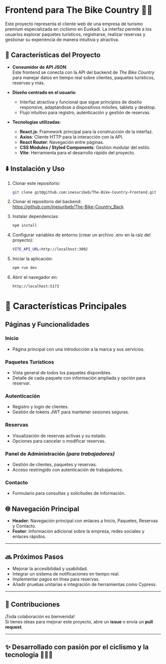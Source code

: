 # Frontend para The Bike Country 🚴‍♀️

Este proyecto representa el cliente web de una empresa de turismo premium especializada en ciclismo en Euskadi. La interfaz permite a los usuarios explorar paquetes turísticos, registrarse, realizar reservas y gestionar su experiencia de manera intuitiva y atractiva.

## 🔧 **Características del Proyecto**

-   **Consumidor de API JSON**:  
    Este frontend se conecta con la API del backend de _The Bike Country_ para manejar datos en tiempo real sobre clientes, paquetes turísticos, reservas y más.

-   **Diseño centrado en el usuario**:

    -   Interfaz atractiva y funcional que sigue principios de diseño responsive, adaptándose a dispositivos móviles, tablets y desktop.
    -   Flujo intuitivo para registro, autenticación y gestión de reservas.

-   **Tecnologías utilizadas**:
    -   **React.js**: Framework principal para la construcción de la interfaz.
    -   **Axios**: Cliente HTTP para la interacción con la API.
    -   **React Router**: Navegación entre páginas.
    -   **CSS Modules / Styled Components**: Gestión modular del estilo.
    -   **Vite**: Herramienta para el desarrollo rápido del proyecto.

## ⬇️ **Instalación y Uso**

1. Clonar este repositorio:

    ```bash
    git clone git@github.com:inesuribeb/The-Bike-Country-Frontend.git

    ```

2. Clonar el repositorio del backend:  
   https://github.com/inesuribeb/The-Bike-Country_Back

3. Instalar dependencias:

    ```bash
    npm install

    ```

4. Configurar variables de entorno (crear un archivo .env en la raíz del proyecto):

    ```bash
    VITE_API_URL=http://localhost:3002

    ```

5. Iniciar la aplicación:

    ```bash
    npm run dev

    ```

6. Abrir el navegador en:
    ```bash
    http://localhost:5173
    ```

# 🚀 Características Principales

## **Páginas y Funcionalidades**

### **Inicio**

-   Página principal con una introducción a la marca y sus servicios.

### **Paquetes Turísticos**

-   Vista general de todos los paquetes disponibles.
-   Detalle de cada paquete con información ampliada y opción para reservar.

### **Autenticación**

-   Registro y login de clientes.
-   Gestión de tokens JWT para mantener sesiones seguras.

### **Reservas**

-   Visualización de reservas activas y su estado.
-   Opciones para cancelar o modificar reservas.

### **Panel de Administración** _(para trabajadores)_

-   Gestión de clientes, paquetes y reservas.
-   Acceso restringido con autenticación de trabajadores.

### **Contacto**

-   Formulario para consultas y solicitudes de información.

## 🌐 **Navegación Principal**

-   **Header**: Navegación principal con enlaces a Inicio, Paquetes, Reservas y Contacto.
-   **Footer**: Información adicional sobre la empresa, redes sociales y enlaces rápidos.

---

## 🔜 **Próximos Pasos**

-   Mejorar la accesibilidad y usabilidad.
-   Integrar un sistema de notificaciones en tiempo real.
-   Implementar pagos en línea para reservas.
-   Añadir pruebas unitarias e integración de herramientas como Cypress.

---

## 🤝 **Contribuciones**

¡Toda colaboración es bienvenida!  
Si tienes ideas para mejorar este proyecto, abre un **issue** o envía un **pull request**.

---

## ✨ **Desarrollado con pasión por el ciclismo y la tecnología** 🚴‍♀️✨
